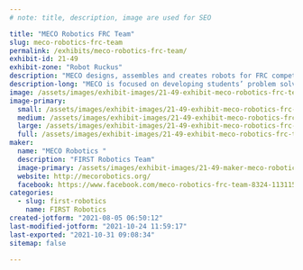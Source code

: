 ```yaml
---
# note: title, description, image are used for SEO

title: "MECO Robotics FRC Team"
slug: meco-robotics-frc-team
permalink: /exhibits/meco-robotics-frc-team/
exhibit-id: 21-49
exhibit-zone: "Robot Ruckus"
description: "MECO designs, assembles and creates robots for FRC competitions."
description-long: "MECO is focused on developing students’ problem solving behaviors, teaching STEM skills, collaborating with others and expanding interest in robotics while teaching practical skills. MECO designs, assembles and creates robots for FRC, improving on previous designs and engaging students by having them build, design and assemble the robot based on specific game challenges created by FIRST."
image: /assets/images/exhibit-images/21-49-exhibit-meco-robotics-frc-team-43-meco-color-scaled-745-large.jpg
image-primary: 
  small: /assets/images/exhibit-images/21-49-exhibit-meco-robotics-frc-team-43-meco-color-scaled-745-small.jpg
  medium: /assets/images/exhibit-images/21-49-exhibit-meco-robotics-frc-team-43-meco-color-scaled-745-medium.jpg
  large: /assets/images/exhibit-images/21-49-exhibit-meco-robotics-frc-team-43-meco-color-scaled-745-large.jpg
  full: /assets/images/exhibit-images/21-49-exhibit-meco-robotics-frc-team-43-meco-color-scaled-745-full.jpg
maker: 
  name: "MECO Robotics "
  description: "FIRST Robotics Team"
  image-primary: /assets/images/exhibit-images/21-49-maker-meco-robotics-frc-team-meco-color-scaled-medium.jpg
  website: http://mecorobotics.org/
  facebook: https://www.facebook.com/meco-robotics-frc-team-8324-113115473570995/
categories: 
  - slug: first-robotics
    name: FIRST Robotics
created-jotform: "2021-08-05 06:50:12"
last-modified-jotform: "2021-10-24 11:59:17"
last-exported: "2021-10-31 09:08:34"
sitemap: false

---
```

